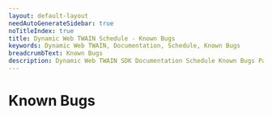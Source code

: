 ```yaml
---
layout: default-layout
needAutoGenerateSidebar: true
noTitleIndex: true
title: Dynamic Web TWAIN Schedule - Known Bugs
keywords: Dynamic Web TWAIN, Documentation, Schedule, Known Bugs
breadcrumbText: Known Bugs
description: Dynamic Web TWAIN SDK Documentation Schedule Known Bugs Page
---
```


# Known Bugs